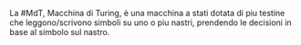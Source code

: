 La #MdT, Macchina di Turing, è una macchina a stati dotata di piu testine che leggono/scrivono simboli su uno o piu nastri, prendendo le decisioni in base al simbolo sul nastro.  